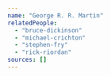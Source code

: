 ```yaml
---
name: "George R. R. Martin"
relatedPeople:
  - "bruce-dickinson"
  - "michael-crichton"
  - "stephen-fry"
  - "rick-riordan"
sources: []
---
```


